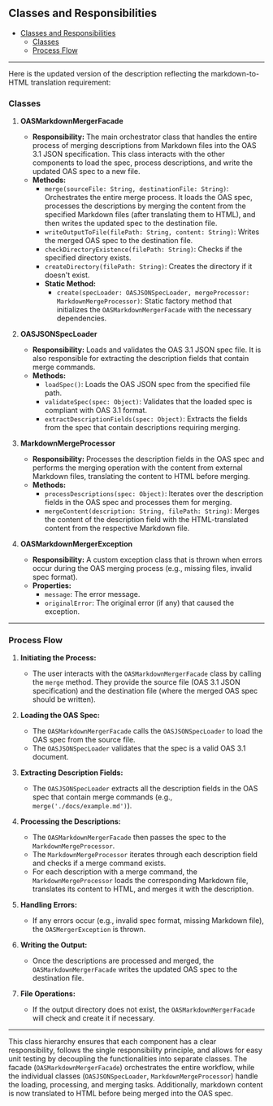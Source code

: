 ## Classes and Responsibilities

- [Classes and Responsibilities](#classes-and-responsibilities)
  - [Classes](#classes)
  - [Process Flow](#process-flow)

---

Here is the updated version of the description reflecting the markdown-to-HTML translation requirement:

### Classes

1. **OASMarkdownMergerFacade**

   - **Responsibility:** The main orchestrator class that handles the entire process of merging descriptions from Markdown files into the OAS 3.1 JSON specification. This class interacts with the other components to load the spec, process descriptions, and write the updated OAS spec to a new file.
   - **Methods:**
     - `merge(sourceFile: String, destinationFile: String)`: Orchestrates the entire merge process. It loads the OAS spec, processes the descriptions by merging the content from the specified Markdown files (after translating them to HTML), and then writes the updated spec to the destination file.
     - `writeOutputToFile(filePath: String, content: String)`: Writes the merged OAS spec to the destination file.
     - `checkDirectoryExistence(filePath: String)`: Checks if the specified directory exists.
     - `createDirectory(filePath: String)`: Creates the directory if it doesn't exist.
     - **Static Method:**
       - `create(specLoader: OASJSONSpecLoader, mergeProcessor: MarkdownMergeProcessor)`: Static factory method that initializes the `OASMarkdownMergerFacade` with the necessary dependencies.

2. **OASJSONSpecLoader**

   - **Responsibility:** Loads and validates the OAS 3.1 JSON spec file. It is also responsible for extracting the description fields that contain merge commands.
   - **Methods:**
     - `loadSpec()`: Loads the OAS JSON spec from the specified file path.
     - `validateSpec(spec: Object)`: Validates that the loaded spec is compliant with OAS 3.1 format.
     - `extractDescriptionFields(spec: Object)`: Extracts the fields from the spec that contain descriptions requiring merging.

3. **MarkdownMergeProcessor**

   - **Responsibility:** Processes the description fields in the OAS spec and performs the merging operation with the content from external Markdown files, translating the content to HTML before merging.
   - **Methods:**
     - `processDescriptions(spec: Object)`: Iterates over the description fields in the OAS spec and processes them for merging.
     - `mergeContent(description: String, filePath: String)`: Merges the content of the description field with the HTML-translated content from the respective Markdown file.

4. **OASMarkdownMergerException**
   - **Responsibility:** A custom exception class that is thrown when errors occur during the OAS merging process (e.g., missing files, invalid spec format).
   - **Properties:**
     - `message`: The error message.
     - `originalError`: The original error (if any) that caused the exception.

---

### Process Flow

1. **Initiating the Process:**

   - The user interacts with the `OASMarkdownMergerFacade` class by calling the `merge` method. They provide the source file (OAS 3.1 JSON specification) and the destination file (where the merged OAS spec should be written).

2. **Loading the OAS Spec:**

   - The `OASMarkdownMergerFacade` calls the `OASJSONSpecLoader` to load the OAS spec from the source file.
   - The `OASJSONSpecLoader` validates that the spec is a valid OAS 3.1 document.

3. **Extracting Description Fields:**

   - The `OASJSONSpecLoader` extracts all the description fields in the OAS spec that contain merge commands (e.g., `merge('./docs/example.md')`).

4. **Processing the Descriptions:**

   - The `OASMarkdownMergerFacade` then passes the spec to the `MarkdownMergeProcessor`.
   - The `MarkdownMergeProcessor` iterates through each description field and checks if a merge command exists.
   - For each description with a merge command, the `MarkdownMergeProcessor` loads the corresponding Markdown file, translates its content to HTML, and merges it with the description.

5. **Handling Errors:**

   - If any errors occur (e.g., invalid spec format, missing Markdown file), the `OASMergerException` is thrown.

6. **Writing the Output:**

   - Once the descriptions are processed and merged, the `OASMarkdownMergerFacade` writes the updated OAS spec to the destination file.

7. **File Operations:**
   - If the output directory does not exist, the `OASMarkdownMergerFacade` will check and create it if necessary.

---

This class hierarchy ensures that each component has a clear responsibility, follows the single responsibility principle, and allows for easy unit testing by decoupling the functionalities into separate classes. The facade (`OASMarkdownMergerFacade`) orchestrates the entire workflow, while the individual classes (`OASJSONSpecLoader`, `MarkdownMergeProcessor`) handle the loading, processing, and merging tasks. Additionally, markdown content is now translated to HTML before being merged into the OAS spec.